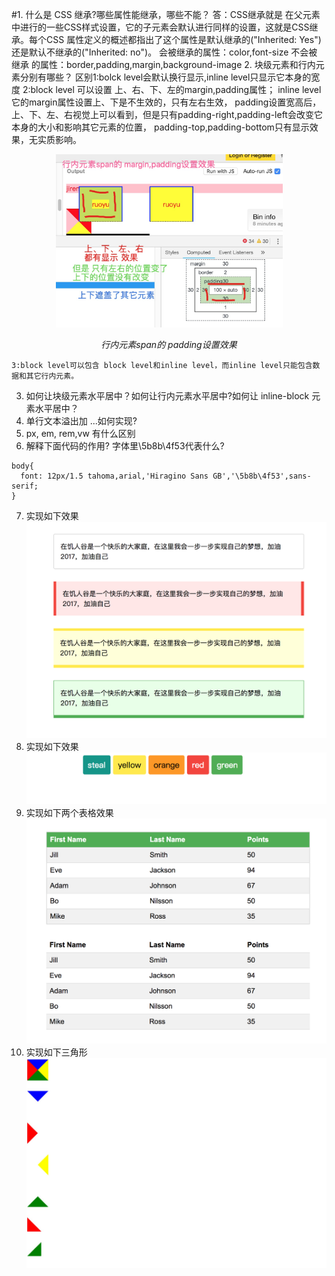 #1.  什么是 CSS 继承?哪些属性能继承，哪些不能？
答：CSS继承就是 在父元素中进行的一些CSS样式设置，它的子元素会默认进行同样的设置，这就是CSS继承。每个CSS 属性定义的概述都指出了这个属性是默认继承的("Inherited: Yes") 还是默认不继承的("Inherited: no")。
会被继承的属性：color,font-size
不会被 继承 的属性：border,padding,margin,background-image
2. 块级元素和行内元素分别有哪些？
区别1:bolck level会默认换行显示,inline level只显示它本身的宽度
    2:block level 可以设置 上、右、下、左的margin,padding属性；
      inline level它的margin属性设置上、下是不生效的，只有左右生效，
                    padding设置宽高后，上、下、左、右视觉上可以看到，但是只有padding-right,padding-left会改变它本身的大小和影响其它元素的位置， padding-top,padding-bottom只有显示效果，无实质影响。
<p align="center">
    <img src="https://github.com/ComicParty/resume/blob/master/projects/U7/images/ex2spanPadding.jpg" alt="Sample"  width="363" height="277">
    <p align="center">
        <em>行内元素span的 padding设置效果</em>
    </p>
</p>

    3:block level可以包含 block level和inline level，而inline level只能包含数据和其它行内元素。
3. 如何让块级元素水平居中？如何让行内元素水平居中?如何让 inline-block 元素水平居中？
4. 单行文本溢出加 ...如何实现?
5. px, em, rem,vw 有什么区别
6. 解释下面代码的作用? 字体里\5b8b\4f53代表什么?
```
body{
  font: 12px/1.5 tahoma,arial,'Hiragino Sans GB','\5b8b\4f53',sans-serif;
}
```
7. 实现如下效果
![](https://github.com/ComicParty/resume/blob/master/projects/U7/images/ex7.jpg)
8. 实现如下效果
![使用github仓库的地址才有效](https://raw.githubusercontent.com/ComicParty/resume/master/projects/U7/images/ex8.jpg)
9. 实现如下两个表格效果
![](https://github.com/ComicParty/resume/blob/master/projects/U7/images/ex9.jpg)
10. 实现如下三角形
![](https://github.com/ComicParty/resume/blob/master/projects/U7/images/ex10.jpg)


